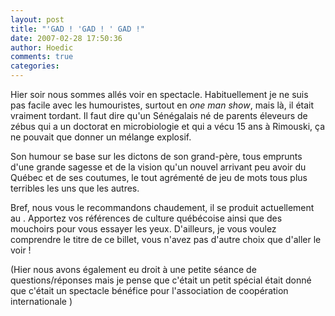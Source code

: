 ```yaml
---
layout: post
title: "'GAD ! 'GAD ! ' GAD !"
date: 2007-02-28 17:50:36
author: Hoedic
comments: true
categories: 
---
```



Hier soir nous sommes allés voir  en spectacle. Habituellement je ne suis pas facile avec les humouristes, surtout en *one man show*, mais là, il était vraiment tordant. Il faut dire qu'un Sénégalais né de parents éleveurs de zébus qui a un doctorat en microbiologie et qui a vécu 15 ans à Rimouski, ça ne pouvait que donner un mélange explosif.

Son humour se base sur les dictons de son grand-père, tous emprunts d'une grande sagesse et de la vision qu'un nouvel arrivant peu avoir du Québec et de ses coutumes, le tout agrémenté de jeu de mots tous plus terribles les uns que les autres.

Bref, nous vous le recommandons chaudement, il se produit actuellement au . Apportez vos références de culture québécoise ainsi que des mouchoirs pour vous essayer les yeux. D'ailleurs, je vous voulez comprendre le titre de ce billet, vous n'avez pas d'autre choix que d'aller le voir !

(Hier nous avons également eu droit à une petite séance de questions/réponses mais je pense que c'était un petit spécial était donné que c'était un spectacle bénéfice pour l'association de coopération internationale )